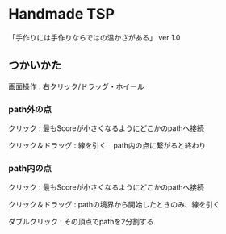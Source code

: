 # Handmade TSP
「手作りには手作りならではの温かさがある」 ver 1.0


## つかいかた


画面操作 : 右クリック/ドラッグ・ホイール

### path外の点
クリック : 最もScoreが小さくなるようにどこかのpathへ接続

クリック＆ドラッグ : 線を引く　path内の点に繋がると終わり

### path内の点
クリック : 最もScoreが小さくなるようにどこかのpathへ接続

クリック＆ドラッグ : pathの境界から開始したときのみ、線を引く

ダブルクリック : その頂点でpathを2分割する